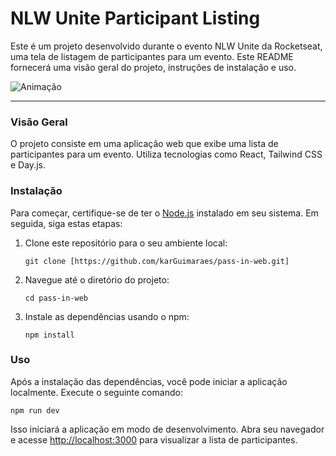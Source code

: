 # NLW Unite Participant Listing

Este é um projeto desenvolvido durante o evento NLW Unite da Rocketseat, uma tela de listagem de participantes para um evento. Este README fornecerá uma visão geral do projeto, instruções de instalação e uso.

![Animação](https://github.com/karGuimaraes/pass-in-web/assets/39937365/0d2ff366-7204-4ce7-9945-25d1679345dd)

---

### Visão Geral

O projeto consiste em uma aplicação web que exibe uma lista de participantes para um evento. Utiliza tecnologias como React, Tailwind CSS e Day.js.

### Instalação

Para começar, certifique-se de ter o [Node.js](https://nodejs.org/) instalado em seu sistema. Em seguida, siga estas etapas:

1. Clone este repositório para o seu ambiente local:

   ```
   git clone [https://github.com/karGuimaraes/pass-in-web.git]
   ```

2. Navegue até o diretório do projeto:

   ```
   cd pass-in-web
   ```

3. Instale as dependências usando o npm:

   ```
   npm install
   ```

### Uso

Após a instalação das dependências, você pode iniciar a aplicação localmente. Execute o seguinte comando:

```
npm run dev
```

Isso iniciará a aplicação em modo de desenvolvimento. Abra seu navegador e acesse [http://localhost:3000](http://localhost:3000) para visualizar a lista de participantes.
